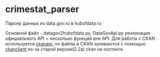 # crimestat_parser

Парсер данных из data.gov.ru в hubofdata.ru

Основной файл - datagov2hubofdata.py, DataGovApi.py реализация официального API + несколько функций вне API.
Для работы с CKAN используется [ckanapi](https://github.com/ckan/ckanapi), но файлы в CKAN заливаются с помощью [ckanclient](https://github.com/okfn/ckanclient-deprecated) из-за старой версии(2.2a) ckan на хостинге.
